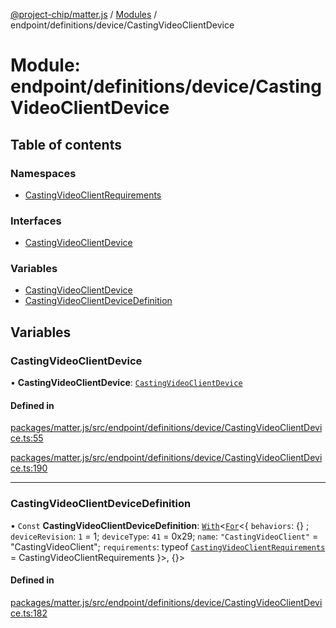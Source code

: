 [@project-chip/matter.js](../README.md) / [Modules](../modules.md) / endpoint/definitions/device/CastingVideoClientDevice

# Module: endpoint/definitions/device/CastingVideoClientDevice

## Table of contents

### Namespaces

- [CastingVideoClientRequirements](endpoint_definitions_device_CastingVideoClientDevice.CastingVideoClientRequirements.md)

### Interfaces

- [CastingVideoClientDevice](../interfaces/endpoint_definitions_device_CastingVideoClientDevice.CastingVideoClientDevice.md)

### Variables

- [CastingVideoClientDevice](endpoint_definitions_device_CastingVideoClientDevice.md#castingvideoclientdevice)
- [CastingVideoClientDeviceDefinition](endpoint_definitions_device_CastingVideoClientDevice.md#castingvideoclientdevicedefinition)

## Variables

### CastingVideoClientDevice

• **CastingVideoClientDevice**: [`CastingVideoClientDevice`](../interfaces/endpoint_definitions_device_CastingVideoClientDevice.CastingVideoClientDevice.md)

#### Defined in

[packages/matter.js/src/endpoint/definitions/device/CastingVideoClientDevice.ts:55](https://github.com/project-chip/matter.js/blob/5f71eedebdb9fa54338bde320c311bb359b7455d/packages/matter.js/src/endpoint/definitions/device/CastingVideoClientDevice.ts#L55)

[packages/matter.js/src/endpoint/definitions/device/CastingVideoClientDevice.ts:190](https://github.com/project-chip/matter.js/blob/5f71eedebdb9fa54338bde320c311bb359b7455d/packages/matter.js/src/endpoint/definitions/device/CastingVideoClientDevice.ts#L190)

___

### CastingVideoClientDeviceDefinition

• `Const` **CastingVideoClientDeviceDefinition**: [`With`](node_export._internal_.md#with)\<[`For`](behavior_cluster_export._internal_.EndpointType.md#for)\<\{ `behaviors`: {} ; `deviceRevision`: ``1`` = 1; `deviceType`: ``41`` = 0x29; `name`: ``"CastingVideoClient"`` = "CastingVideoClient"; `requirements`: typeof [`CastingVideoClientRequirements`](endpoint_definitions_device_CastingVideoClientDevice.CastingVideoClientRequirements.md) = CastingVideoClientRequirements }\>, {}\>

#### Defined in

[packages/matter.js/src/endpoint/definitions/device/CastingVideoClientDevice.ts:182](https://github.com/project-chip/matter.js/blob/5f71eedebdb9fa54338bde320c311bb359b7455d/packages/matter.js/src/endpoint/definitions/device/CastingVideoClientDevice.ts#L182)
